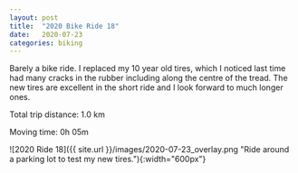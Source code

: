 ```yaml
---
layout: post
title:  "2020 Bike Ride 18"
date:   2020-07-23
categories: biking
---
```


Barely a bike ride. I replaced my 10 year old tires, which I noticed last time had many cracks in the rubber including along the centre of the tread. The new tires are excellent in the short ride and I look forward to much longer ones.

Total trip distance: 1.0 km

Moving time: 0h 05m

![2020 Ride 18]({{ site.url }}/images/2020-07-23_overlay.png "Ride around a parking lot to test my new tires."){:width="600px"}
